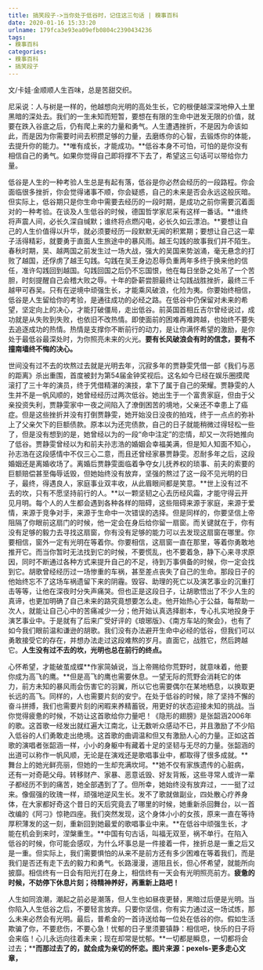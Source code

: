 ```yaml
---
title: 搞笑段子->当你处于低谷时，记住这三句话 | 糗事百科
date: 2020-01-16 15:33:20
urlname: 179fca3e93ea09efb0804c2390434236
tags: 
- 糗事百科
categories:
- 糗事百科
- 搞笑段子
---
```

文/卡娃·金顺顺人生百味，总是苦甜交织。

尼采说：人与树是一样的，他越想向光明的高处生长，它的根便越深深地伸入土里黑暗的深处去。我们的一生未知而短暂，要想在有限的生命中迸发无限的价值，就要在跌入谷底之后，仍有爬上来的力量和勇气。人生遭遇挫折，不是因为命该如此，而是因为你需要时间去积攒足够的力量，去磨练你的心智，去锻炼你的体能，去提升你的能力。**唯有成长，才能成功。**低谷本身不可怕，可怕的是你没有相信自己的勇气。如果你觉得自己即将撑不下去了，希望这三句话可以带给你力量。

低谷是人生的一种考验人生总是有起有落，低谷是你必然会经历的一段路程。你会面临很多挫折，你会觉得诸事不顺，你会疑惑，自己的未来是否会永远这般灰暗。但实际上，低谷期只是你生命中需要去经历的一段时期，是成功之前你需要沉着面对的一种考验。在谈及人生低谷的时候，德国哲学家尼采有这样一番话。**谁终将声震人间，必长久深自缄默；谁终将点燃闪电，必长久如云漂泊。**要想让自己的人生价值得以升华，就必须要经历一段默默无闻的积累期；要想让自己这一辈子活得精彩，就要勇于直面人生旅途中的暴风雨。越王勾践的故事我们并不陌生。春秋时期，吴、越两国之前发生过一场大战，强大的吴国来势汹涌，毫无悬念的打败了越国，还俘虏了越王勾践。勾践在吴王身边忍辱负重两年多终于换来他的信任，准许勾践回到越国。勾践回国之后仍不忘国恨，他在每日坐卧之处吊了一个苦胆，时刻提醒自己会稽大败之辱。十年的卧薪尝胆最终让勾践战胜挫折，最终三千越甲可吞吴。只有在逆境中顽强生长，才能乘风破浪，化险为夷。你要始终相信，低谷是人生留给你的考验，是通往成功的必经之路。在低谷中仍保留对未来的希望，坚定向上的决心，才能打破僵局，走出低谷。前英国首相丘吉尔曾经说过，成功就是从失败到失败，也依旧不改热情。即使面前的困难再难跨越，也始终不要失去追逐成功的热情。热情是支撑你不断前行的动力，是让你满怀希望的激励，是你处于最低谷最深处时，为你照亮未来的火光。**要有长风破浪会有时的信念，要有不撞南墙终不悔的决心。**

世间没有过不去的坎熬过去就是光明去年，沉寂多年的贾静雯凭借一部《我们与恶的距离》杀出重围，首度被封为第54届金钟奖视后。这名如今已经在娱乐圈摸爬滚打了三十年的演员，终于凭借精湛的演技，拿下了属于自己的荣耀。贾静雯的人生并不是一帆风顺的，她曾经经历过两次低谷。她出生于一个富贵家庭，但由于父亲投资失利，贾静雯家中一夜之间陷入了潦倒困苦的境地，父亲还不幸患上了癌症。但是这些挫折并没有打倒贾静雯，她开始没日没夜的拍戏，终于一点点的弥补上了父亲欠下的巨额债款。原本以为还完债款，自己的日子就能稍微过得轻松一些了，但是没有想到的是，她曾经以为的一段“命中注定”的恋情，却又一次将她推向了低谷。贾静雯曾经以为和前夫孙志浩的婚姻会幸福美满，但是知人知面不知心，孙志浩在这段感情中不仅三心二意，而且还曾经家暴贾静雯。忍耐多年之后，这段婚姻还是离婚收场了。离婚后贾静雯面临着争夺女儿抚养权的琐事、前夫的索要的巨额赔偿甚至侮辱诋毁，但她始终没有放弃，坚强的熬过了这一段不见光明的日子，最终，得遇良人，家庭事业双丰收，从此眉眼间都是笑意。**世上没有过不去的坎，只有不愿坚持前行的人。**以一颗坚韧之心去历经风霜，才能守得云开见月明。每个人的人生都会遇到各种各样的阻碍，这些阻碍来源于家庭，来源于爱情，来源于竞争对手，来源于生命中一次错误的选择。但是同样的，你要坚信上帝阻隔了你眼前这扇门的时候，他一定会在身后给你留一扇窗。而关键就在于，你有没有足够的毅力去寻找这扇窗，你有没有足够的能力可以去发现这扇窗在哪里。你要相信，窗外一定有光明在等着你。你要相信，这扇窗一直在那里，等着你勇敢地推开它。而当你暂时无法找到它的时候，不要慌乱，也不要着急，静下心来寻求原因，同时不断通过各种方式来提升自己的不足，待到万事俱备的时候，你一定会找到它。胡歌曾经经历过一场惨重的车祸，甚至差点丧失了自己的生命。那段日子的他始终忘不了这场车祸遗留下来的阴霾。毁容、助理的死亡以及演艺事业的沉重打击等等，让他在深夜时分失声痛哭。但也正是这段日子，让胡歌悟出了不少人生的真谛，也更加明确了自己未来的路究竟想要怎么走。他开始热心于公益，每帮助一次人，就能让自己心中的苦痛减少一分；他开始认真选择剧本，专心扎实地投身于演艺事业中。于是就有了后来广受好评的《琅琊版》、《南方车站的聚会》，也有了如今我们眼前温和谦逊的胡歌。我们没有办法避开生命中必经的低谷，但我们可以勇敢接受它的存在，并想办法走过这段难熬的岁月。直面它，战胜它，然后跨越它。**人生没有过不去的坎，光明也总在前行的终点。**

心怀希望，才能破茧成蝶**作家简媜说，当上帝赐给你荒野时，就意味着，他要你成为高飞的鹰。**但是高飞的鹰也需要休息。一望无际的荒野会消耗它的体力，前方未知的暴风雨会伤害它的羽翼，所以它也需要偶尔在某地栖息，以换取更长远的高飞。同样的，人也需要片刻的安宁。在处于低谷的时候，除了坚持不懈的奋斗拼搏，我们也需要片刻的闲暇来养精蓄锐，用更好的状态迎接未知的挑战。当你觉得疲惫的时候，不妨让这首歌给你力量吧！《隐形的翅膀》是张韶涵2006年的歌。这首歌一经发出就红遍大江南北，让无数听众感动不已，并且激励了不少陷入低谷的人们勇敢走出绝境。这首歌的曲调温和但又有激励人心的力量。正如这首歌的演唱者张韶涵一样，小小的身躯中有藏着十足的坚韧与无尽的力量。张韶涵的出道可以称作一帆风顺，无论是在演戏还是歌唱事业中，都取得了很多成就。**舞台上的她光鲜亮丽，但她的一生却充满坎坷。**她不仅有家族遗传的心脏病，还有一对奇葩父母。转移财产、家暴、恶意诋毁、好友背叛，这些寻常人或许一辈子都经历不到的痛苦，她全部遇到了了。但所幸，她始终没有放弃过，一一挺了过来。像倔强的玫瑰一样，顽强地逆风生长。发不了歌就做副业，四处散心疗养身体，在大家都好奇这个昔日的天后究竟去了哪里的时候，她重新杀回舞台，以一首改编的《阿刁》惊艳四座。我们突然发现，这个身体小小的女孩，原来一直在等待厚积薄发的这一刻，重新回到她最爱的歌唱事业中来。**在低谷中顽强生长，才能在机会到来时，涅槃重生。**中国有句古话，叫福无双至，祸不单行。在陷入低谷的时候，你可能会感叹，为什么坏事总是一件接着一件，挫折总是一重之后又是一重。但实际上，我们需要惧怕的从来不是前方还有多少困难在等着我们，而是我们是否还有走下去的毅力和勇气。长路漫漫，道阻且长，但心怀希望，就能所向披靡。相信终有一日会有阳光打在身上，相信终有一天会有光明照亮前方。**疲惫的时候，不妨停下休息片刻；待精神养好，再重新上路吧！**

人生如同浪潮，潮起之前必是潮落，但人生也如昼夜更替，黑暗过后便是光明。当你陷入人生低谷之后，不要轻言放弃。只要你坚信，你有实力通过这一场试炼，那么未来必然会有光明。最后，普希金的一首诗送给每一位处在低谷的你。假如生活欺骗了你，不要悲伤，不要心急！忧郁的日子里须要镇静：相信吧，快乐的日子将会来临！心儿永远向往着未来；现在却常是忧郁。**一切都是瞬息，一切都将会过去；****而那过去了的，就会成为亲切的怀恋。**图片来源：pexels**-更多走心文章，**


